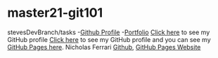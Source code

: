 # master21-git101
stevesDevBranch/tasks
-[Github Profile](https://github.com/boothscript)
-[Portfolio](https://boothscript.github.io/portfolio2)
[Click here](https://github.com/lisarawlings) to see my GitHub profile
[Click here](https://github.com/jennifer-carey) to see my GitHub profile and you can see my [GitHub Pages here](https://jennifer-carey.github.io/). 
Nicholas Ferrari [Github](https://github.com/NickFerra), [GitHub Pages Website](https://nickferra.github.io/NickWeb/)


